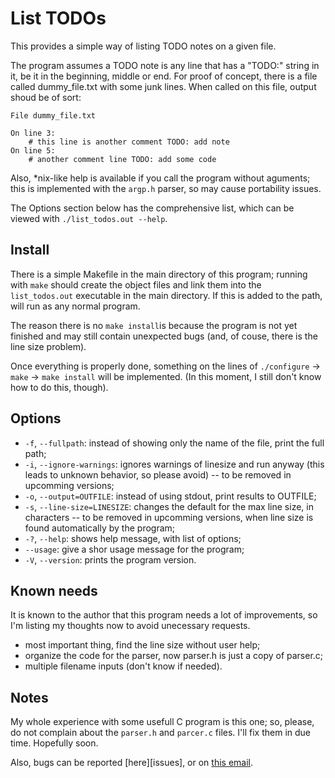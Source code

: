 List TODOs
==========

This provides a simple way of listing TODO notes on a given file.

The program assumes a TODO note is any line that has a "TODO:" string in it,
be it in the beginning, middle or end. For proof of concept, there is a file
called dummy_file.txt with some junk lines. When called on this file, output
shoud be of sort:

    File dummy_file.txt

    On line 3:
        # this line is another comment TODO: add note
    On line 5:
        # another comment line TODO: add some code

Also, *nix-like help is available if you call the program without aguments;
this is implemented with the `argp.h` parser, so may cause portability issues.

The Options section below has the comprehensive list, which can be viewed with
`./list_todos.out --help`.

Install
-------

There is a simple Makefile in the main directory of this program; running
with `make` should create the object files and link them into the
`list_todos.out` executable in the main directory. If this is added to the
path, will run as any normal program.

The reason there is no `make install`is because the program is not yet finished
and may still contain unexpected bugs (and, of couse, there is the line size
problem).

Once everything is properly done, something on the lines of `./configure` ->
`make` -> `make install` will be implemented. (In this moment, I still don't
know how to do this, though).

Options
-------

- `-f`, `--fullpath`: instead of showing only the name of the file, print the
    full path;
- `-i`, `--ignore-warnings`: ignores warnings of linesize and run anyway (this
    leads to unknown behavior, so please avoid) -- to be removed in upcomming
    versions;
- `-o`, `--output=OUTFILE`: instead of using stdout, print results to OUTFILE;
- `-s`, `--line-size=LINESIZE`: changes the default for the max line size, in
    characters -- to be removed in upcomming versions, when line size is found
    automatically by the program;
- `-?`, `--help`: shows help message, with list of options;
- `--usage`: give a shor usage message for the program;
- `-V`, `--version`: prints the program version.

Known needs
-----------

It is known to the author that this program needs a lot of improvements, so I'm
listing my thoughts now to avoid unecessary requests.

- most important thing, find the line size without user help;
- organize the code for the parser, now parser.h is just a copy of parser.c;
- multiple filename inputs (don't know if needed).

Notes
-----

My whole experience with some usefull C program is this one; so, please, do not
complain about the `parser.h` and `parcer.c` files. I'll fix them in due time.
Hopefully soon.

Also, bugs can be reported [here][issues], or on [this email][myemail].

[myemail]: <mailto:dragoni.ryu@gmail.com>
